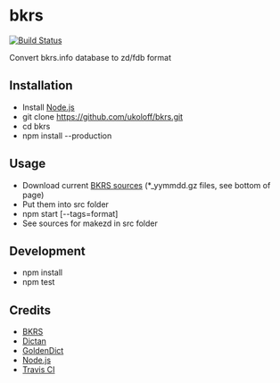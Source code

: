 # bkrs

[![Build Status](https://travis-ci.org/ukoloff/bkrs.svg?branch=master)](https://travis-ci.org/ukoloff/bkrs)

Convert bkrs.info database to zd/fdb format

## Installation

  * Install [Node.js](http://nodejs.org/download/)
  * git clone https://github.com/ukoloff/bkrs.git
  * cd bkrs
  * npm install --production

## Usage

  * Download current [BKRS sources](http://bkrs.info/p47) (*_yymmdd.gz files, see bottom of page)
  * Put them into src folder
  * npm start [--tags=format]
  * See sources for makezd in src folder

## Development

  * npm install
  * npm test

## Credits
  * [BKRS](http://bkrs.info/)
  * [Dictan](http://www.softex.info/)
  * [GoldenDict](http://goldendict.org/)
  * [Node.js](http://nodejs.org/)
  * [Travis CI](https://travis-ci.org/)
